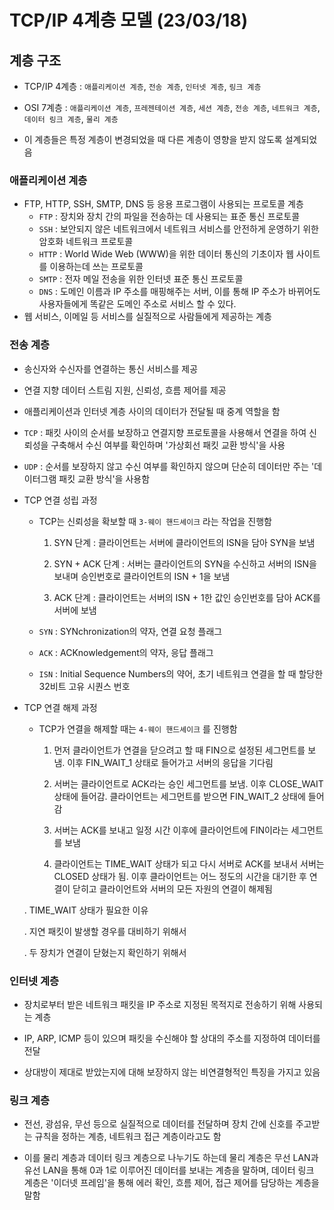 # TCP/IP 4계층 모델 (23/03/18)

## 계층 구조

- TCP/IP 4계층 : `애플리케이션 계층`, `전송 계층`, `인터넷 계층`, `링크 계층` 

- OSI 7계층 : `애플리케이션 계층`, `프레젠테이션 계층`, `세션 계층`, `전송 계층`, `네트워크 계층`, `데이터 링크 계층`, `물리 계층`

- 이 계층들은 특정 계층이 변경되었을 때 다른 계층이 영향을 받지 않도록 설계되었음

### 애플리케이션 계층

- FTP, HTTP, SSH, SMTP, DNS 등 응용 프로그램이 사용되는 프로토콜 계층
  - `FTP` : 장치와 장치 간의 파일을 전송하는 데 사용되는 표준 통신 프로토콜
  - `SSH` : 보안되지 않은 네트워크에서 네트워크 서비스를 안전하게 운영하기 위한 암호화 네트워크 프로토콜
  - `HTTP` : World Wide Web (WWW)을 위한 데이터 통신의 기초이자 웹 사이트를 이용하는데 쓰는 프로토콜
  - `SMTP` : 전자 메일 전송을 위한 인터넷 표준 통신 프로토콜
  - `DNS` : 도메인 이름과 IP 주소를 매핑해주는 서버, 이를 통해 IP 주소가 바뀌어도 사용자들에게 똑같은 도메인 주소로 서비스 할 수 있다.
- 웹 서비스, 이메일 등 서비스를 실질적으로 사람들에게 제공하는 계층

### 전송 계층

- 송신자와 수신자를 연결하는 통신 서비스를 제공

- 연결 지향 데이터 스트림 지원, 신뢰성, 흐름 제어를 제공

- 애플리케이션과 인터넷 계층 사이의 데이터가 전달될 때 중계 역할을 함

- `TCP` : 패킷 사이의 순서를 보장하고 연결지향 프로토콜을 사용해서 연결을 하여 신뢰성을 구축해서 수신 여부를 확인하며 '가상회선 패킷 교환 방식'을 사용

- `UDP` : 순서를 보장하지 않고 수신 여부를 확인하지 않으며 단순히 데이터만 주는 '데이터그램 패킷 교환 방식'을 사용함

- TCP 연결 성립 과정
  
  - TCP는 신뢰성을 확보할 때 `3-웨이 핸드셰이크` 라는 작업을 진행함
    
    1. SYN 단계 : 클라이언트는 서버에 클라이언트의 ISN을 담아 SYN을 보냄
    
    2. SYN + ACK 단계 : 서버는 클라이언트의 SYN을 수신하고 서버의 ISN을 보내며 승인번호로 클라이언트의 ISN + 1을 보냄
    
    3. ACK 단계 : 클라이언트는 서버의 ISN + 1한 값인 승인번호를 담아 ACK를 서버에 보냄
  
  - `SYN` : SYNchronization의 약자, 연결 요청 플래그
  
  - `ACK` : ACKnowledgement의 약자, 응답 플래그
  
  - `ISN` : Initial Sequence Numbers의 약어, 초기 네트워크 연결을 할 때 할당한 32비트 고유 시퀀스 번호

- TCP 연결 해제 과정
  
  - TCP가 연결을 해제할 때는 `4-웨이 핸드셰이크` 를 진행함
    
    1. 먼저 클라이언트가 연결을 닫으려고 할 때 FIN으로 설정된 세그먼트를 보냄. 이후 FIN_WAIT_1 상태로 들어가고 서버의 응답을 기다림
    
    2. 서버는 클라이언트로 ACK라는 승인 세그먼트를 보냄. 이후 CLOSE_WAIT 상태에 들어감. 클라이언트는 세그먼트를 받으면 FIN_WAIT_2 상태에 들어감
    
    3. 서버는 ACK를 보내고 일정 시간 이후에 클라이언트에 FIN이라는 세그먼트를 보냄
    
    4. 클라이언트는 TIME_WAIT 상태가 되고 다시 서버로 ACK를 보내서 서버는 CLOSED 상태가 됨. 이후 클라이언트는 어느 정도의 시간을 대기한 후 연결이 닫히고 클라이언트와 서버의 모든 자원의 연결이 해제됨
  
  . TIME_WAIT 상태가 필요한 이유
  
    . 지연 패킷이 발생할 경우를 대비하기 위해서
  
    . 두 장치가 연결이 닫혔는지 확인하기 위해서

### 인터넷 계층

- 장치로부터 받은 네트워크 패킷을 IP 주소로 지정된 목적지로 전송하기 위해 사용되는 계층

- IP, ARP, ICMP 등이 있으며 패킷을 수신해야 할 상대의 주소를 지정하여 데이터를 전달

- 상대방이 제대로 받았는지에 대해 보장하지 않는 비연결형적인 특징을 가지고 있음

### 링크 계층

- 전선, 광섬유, 무선 등으로 실질적으로 데이터를 전달하며 장치 간에 신호를 주고받는 규칙을 정하는 계층, 네트워크 접근 계층이라고도 함

- 이를 물리 계층과 데이터 링크 계층으로 나누기도 하는데 물리 계층은 무선 LAN과 유선 LAN을 통해 0과 1로 이루어진 데이터를 보내는 계층을 말하며, 데이터 링크 계층은 '이더넷 프레임'을 통해 에러 확인, 흐름 제어, 접근 제어를 담당하는 계층을 말함
